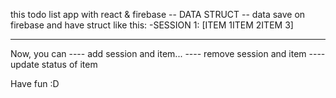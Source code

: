 this todo list app with react & firebase
-- DATA STRUCT --
 data save on firebase and have struct like this:
  -SESSION 1: [ITEM 1ITEM 2ITEM 3]

-----
Now, you can  ---- add session and item...
              ---- remove session and item
              ---- update status of item

Have fun :D
